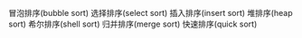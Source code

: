冒泡排序(bubble sort)
选择排序(select sort)
插入排序(insert sort)
堆排序(heap sort) 
希尔排序(shell sort)
归并排序(merge sort)
快速排序(quick sort)
